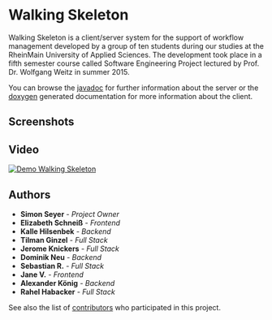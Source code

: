 # Walking Skeleton

Walking Skeleton is a client/server system for the support of workflow management developed by a group of ten students during our studies at the RheinMain University of Applied Sciences. The development took place in a fifth semester course called Software Engineering Project lectured by Prof. Dr. Wolfgang Weitz in summer 2015.

You can browse the [javadoc](https://redhilarious.github.io/WalkingSkeleton/documentation/server/index.html) for further information about the server or the [doxygen](https://redhilarious.github.io/WalkingSkeleton/documentation/client/index.html) generated documentation for more information about the client.

## Screenshots

## Video

[![Demo Walking Skeleton](https://j.gifs.com/l5xK35.gif)](https://youtu.be/4oxKGOfbSzg=50x)

## Authors

* **Simon Seyer** - *Project Owner*
* **Elizabeth Schneiß** - *Frontend*
* **Kalle Hilsenbek** - *Backend*
* **Tilman Ginzel** - *Full Stack*
* **Jerome Knickers** - *Full Stack*
* **Dominik Neu** - *Backend*
* **Sebastian R.** - *Full Stack*
* **Jane V.** - *Frontend*
* **Alexander König** - *Backend*
* **Rahel Habacker** - *Full Stack*

See also the list of [contributors](https://github.com/your/project/contributors) who participated in this project.
